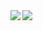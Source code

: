 <a href="https://github.com/anuraghazra/github-readme-stats">
  <img align="left" src="https://github-readme-stats.vercel.app/api?username=root4kaido&show_icons=true&theme=dracula" />
</a>
<a href="https://github.com/anuraghazra/github-readme-stats">
  <img align="left" src="https://github-readme-stats.vercel.app/api/top-langs/?username=root4kaido&theme=dracula" />
</a>
